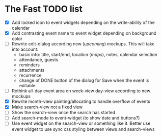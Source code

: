 The Fast TODO list
===================

+ [x] Add locked icon to event widgets depending on the write-ability of the calendar
+ [x] Add contrasting event name to event widget depending on background color
+ [ ] Rewrite edit-dialog according new (*upcoming*) mockups. This will take into account:
 	* basic info: title, start/end, location (*maps*), notes, calendar selection
	* attendance, guests
	* reminders
	* attachments
	* recurrence
	* change of DONE button of the dialog for Save when the event is editable
+ [ ] Rethink all-day event area on week-view day-view according to new mockups
+ [x] Rewrite month-view painting/allocating to handle overflow of events
+ [x] Make search-view not a fixed view
+ [ ] Show the search-view once the search has started
+ [ ] Add search-mode to event-widget (to show date and buttons?)
+ [ ] Use event widget on the search-view or something like it.
      Better use event widget to use sync css styling between views and search-views
